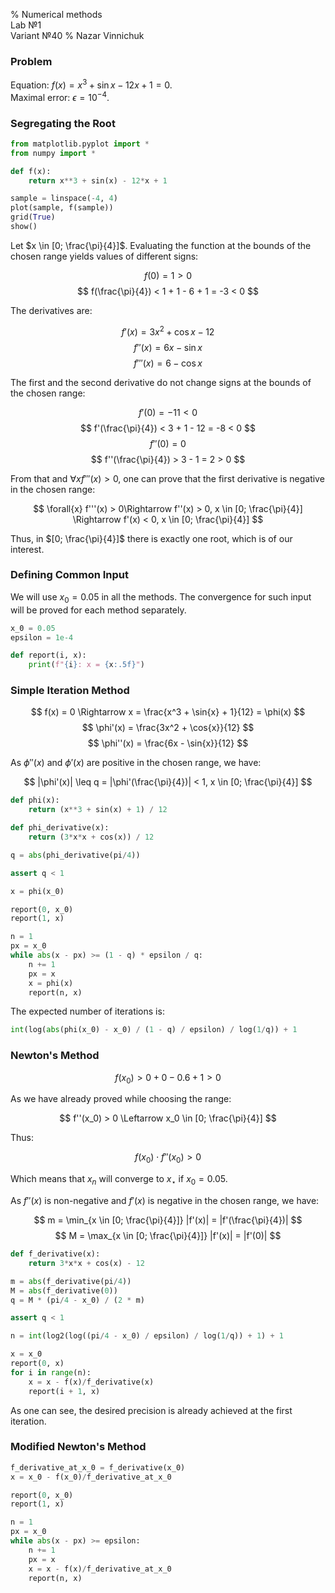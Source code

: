 % Numerical methods <br> Lab №1 <br> Variant №40
% Nazar Vinnichuk

### Problem

Equation: $f(x) = x^3 + \sin{x} - 12x + 1 = 0$. <br>
Maximal error: $\epsilon = 10^{-4}$.

### Segregating the Root

```python
from matplotlib.pyplot import *
from numpy import *

def f(x):
    return x**3 + sin(x) - 12*x + 1

sample = linspace(-4, 4)
plot(sample, f(sample))
grid(True)
show()
```

Let $x \in [0; \frac{\pi}{4}]$. Evaluating the function at the bounds of the
chosen range yields values of different signs:

$$ f(0) = 1 > 0 $$
$$ f(\frac{\pi}{4}) < 1 + 1 - 6 + 1 = -3 < 0 $$

The derivatives are:

$$ f'(x) = 3x^2 + \cos{x} - 12 $$
$$ f''(x) = 6x - \sin{x} $$
$$ f'''(x) = 6 - \cos{x} $$

The first and the second derivative do not change signs at the bounds of the
chosen range:

$$ f'(0) = -11 < 0 $$
$$ f'(\frac{\pi}{4}) < 3 + 1 - 12 = -8 < 0 $$
$$ f''(0) = 0 $$
$$ f''(\frac{\pi}{4}) > 3 - 1 = 2 > 0 $$

From that and $\forall{x} f'''(x) > 0$, one can prove that the first
derivative is negative in the chosen range:

$$
\forall{x} f'''(x) > 0\Rightarrow
f''(x) > 0, x \in [0; \frac{\pi}{4}] \Rightarrow
f'(x) < 0, x \in [0; \frac{\pi}{4}]
$$

Thus, in $[0; \frac{\pi}{4}]$ there is exactly one root, which is of our interest.

### Defining Common Input

We will use  $x_0 = 0.05$ in all the methods.
The convergence for such input will be proved for each method separately.

```python
x_0 = 0.05
epsilon = 1e-4

def report(i, x):
    print(f"{i}: x = {x:.5f}")
```

### Simple Iteration Method

$$ f(x) = 0 \Rightarrow x = \frac{x^3 + \sin{x} + 1}{12} = \phi(x) $$
$$ \phi'(x) = \frac{3x^2 + \cos{x}}{12} $$
$$ \phi''(x) = \frac{6x - \sin{x}}{12} $$

As $\phi''(x)$ and $\phi'(x)$ are positive in the chosen range, we have:

$$ |\phi'(x)| \leq q = |\phi'(\frac{\pi}{4})| < 1, x \in [0; \frac{\pi}{4}] $$

```python
def phi(x):
    return (x**3 + sin(x) + 1) / 12

def phi_derivative(x):
    return (3*x*x + cos(x)) / 12

q = abs(phi_derivative(pi/4))

assert q < 1

x = phi(x_0)

report(0, x_0)
report(1, x)

n = 1
px = x_0
while abs(x - px) >= (1 - q) * epsilon / q:
    n += 1
    px = x
    x = phi(x)
    report(n, x)
```

The expected number of iterations is:

```python
int(log(abs(phi(x_0) - x_0) / (1 - q) / epsilon) / log(1/q)) + 1
```

### Newton's Method

$$ f(x_0) > 0 + 0 - 0.6 + 1 > 0 $$

As we have already proved while choosing the range:

$$ f''(x_0) > 0 \Leftarrow x_0 \in [0; \frac{\pi}{4}] $$

Thus:

$$ f(x_0) \cdot f''(x_0) > 0 $$

Which means that $x_n$ will converge to $x_{\star}$ if $x_0 = 0.05$.

As $f''(x)$ is non-negative and $f'(x)$ is negative in the chosen range, we have:

$$ m = \min_{x \in [0; \frac{\pi}{4}]} |f'(x)| = |f'(\frac{\pi}{4})| $$
$$ M = \max_{x \in [0; \frac{\pi}{4}]} |f'(x)| = |f'(0)| $$

```python
def f_derivative(x):
    return 3*x*x + cos(x) - 12

m = abs(f_derivative(pi/4))
M = abs(f_derivative(0))
q = M * (pi/4 - x_0) / (2 * m)

assert q < 1

n = int(log2(log((pi/4 - x_0) / epsilon) / log(1/q)) + 1) + 1

x = x_0
report(0, x)
for i in range(n):
    x = x - f(x)/f_derivative(x)
    report(i + 1, x)
```

As one can see, the desired precision is already achieved at the first iteration.

### Modified Newton's Method

```python
f_derivative_at_x_0 = f_derivative(x_0)
x = x_0 - f(x_0)/f_derivative_at_x_0

report(0, x_0)
report(1, x)

n = 1
px = x_0
while abs(x - px) >= epsilon:
    n += 1
    px = x
    x = x - f(x)/f_derivative_at_x_0
    report(n, x)
```

<style>
    .MathJax * {
        color: inherit !important;
    }
</style>
